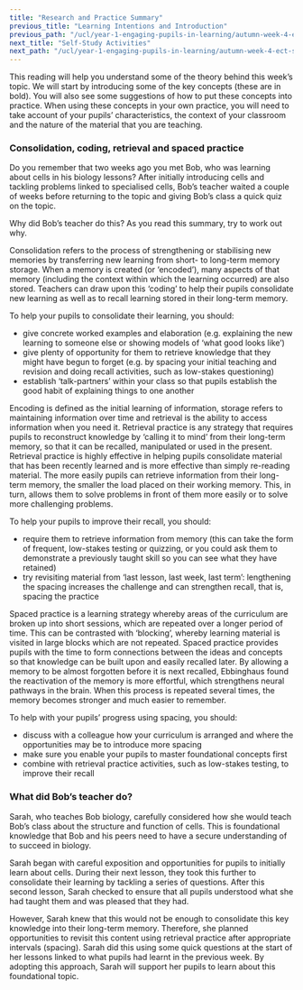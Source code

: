 ```yaml
---
title: "Research and Practice Summary"
previous_title: "Learning Intentions and Introduction"
previous_path: "/ucl/year-1-engaging-pupils-in-learning/autumn-week-4-ect-learning-intentions-and-introduction"
next_title: "Self-Study Activities"
next_path: "/ucl/year-1-engaging-pupils-in-learning/autumn-week-4-ect-self-study-activities"
---
```



This reading will help you understand some of the theory behind this week’s topic. We will start by introducing some of the key concepts (these are in bold). You will also see some suggestions of how to put these concepts into practice. When using these concepts in your own practice, you will need to take account of your pupils’ characteristics, the context of your classroom and the nature of the material that you are teaching.



### Consolidation, coding, retrieval and spaced practice
Do you remember that two weeks ago you met Bob, who was learning about cells in his
biology lessons? After initially introducing cells and tackling problems linked to
specialised cells, Bob’s teacher waited a couple of weeks before returning to the
topic and giving Bob’s class a quick quiz on the topic.

Why did Bob’s teacher do this? As you read this summary,
  try to work out why.


Consolidation refers to the process of strengthening or stabilising new memories by transferring new learning from short- to long-term memory storage. When a memory is created (or ‘encoded’), many aspects of that memory (including the context within which the learning occurred) are also stored. Teachers can draw upon this ‘coding’ to help their pupils consolidate new learning as well as to recall learning stored in their long-term memory.

To help your pupils to consolidate their learning, you should:

- give concrete worked examples and elaboration (e.g. explaining the new learning to someone else or showing models of ‘what good looks like’)
- give plenty of opportunity for them to retrieve knowledge that they might have begun to forget (e.g. by spacing your initial teaching and revision and doing recall activities, such as low-stakes questioning)
- establish ‘talk-partners’ within your class so that pupils establish the good habit of explaining things to one another

Encoding is defined as the initial learning of information, storage refers to maintaining information over time and retrieval is the ability to access information when you need it. Retrieval practice is any strategy that requires pupils to reconstruct knowledge by ‘calling it to mind’ from their long-term memory, so that it can be recalled, manipulated or used in the present. Retrieval practice is highly effective in helping pupils consolidate material that has been recently learned and is more effective than simply re-reading material. The more easily pupils can retrieve information from their long-term memory, the smaller the load placed on their working memory. This, in turn, allows them to solve problems in front of them more easily or to solve more challenging problems.

To help your pupils to improve their recall, you should:

- require them to retrieve information from memory (this can take the form of frequent, low-stakes testing or quizzing, or you could ask them to demonstrate a previously taught skill so you can see what they have retained)
- try revisiting material from ‘last lesson, last week, last term’: lengthening the spacing increases the challenge and can strengthen recall, that is, spacing the practice

Spaced practice is a learning strategy whereby areas of the curriculum are broken up into short sessions, which are repeated over a longer period of time. This can be contrasted with ‘blocking’, whereby learning material is visited in large blocks which are not repeated. Spaced practice provides pupils with the time to form connections between the ideas and concepts so that knowledge can be built upon and easily recalled later. By allowing a memory to be almost forgotten before it is next recalled, Ebbinghaus found the reactivation of the memory is more effortful, which strengthens neural pathways in the brain. When this process is repeated several times, the memory becomes stronger and much easier to remember.

To help with your pupils’ progress using spacing, you should:

- discuss with a colleague how your curriculum is arranged and where the opportunities may be to introduce more spacing
- make sure you enable your pupils to master foundational concepts first
- combine with retrieval practice activities, such as low-stakes testing, to improve their recall



### What did Bob’s teacher do?
Sarah, who teaches Bob biology, carefully considered how she would teach Bob’s class
about the structure and function of cells. This is foundational knowledge that Bob
and his peers need to have a secure understanding of to succeed in biology.

Sarah began with careful exposition and opportunities for pupils to initially learn about cells. During their next lesson, they took this further to consolidate their learning by tackling a series of questions. After this second lesson, Sarah checked to ensure that all pupils understood what she had taught them and was pleased that they had.

However, Sarah knew that this would not be enough to consolidate this key knowledge into their long-term memory. Therefore, she planned opportunities to revisit this content using retrieval practice after appropriate intervals (spacing). Sarah did this using some quick questions at the start of her lessons linked to what pupils had learnt in the previous week. By adopting this approach, Sarah will support her pupils to learn about this foundational topic.
